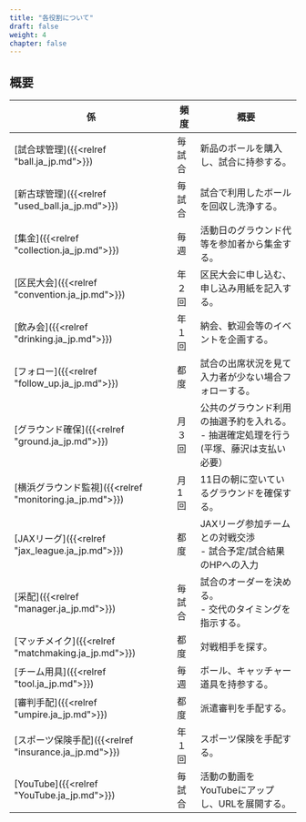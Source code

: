 ```yaml
---
title: "各役割について"
draft: false
weight: 4
chapter: false
---
```


## 概要

| 係             | 頻度   | 概要                                                |
| -------------- | ------ | --------------------------------------------------- |
| [試合球管理]({{<relref "ball.ja_jp.md">}})     | 毎試合 | 新品のボールを購入し、試合に持参する。              |
| [新古球管理]({{<relref "used_ball.ja_jp.md">}})     | 毎試合 | 試合で利用したボールを回収し洗浄する。  |
| [集金]({{<relref "collection.ja_jp.md">}})           | 毎週   | 活動日のグラウンド代等を参加者から集金する。          |
| [区民大会]({{<relref "convention.ja_jp.md">}})       | 年２回 | 区民大会に申し込む、申し込み用紙を記入する。        |
| [飲み会]({{<relref "drinking.ja_jp.md">}})         | 年１回 | 納会、歓迎会等のイベントを企画する。                |
| [フォロー]({{<relref "follow_up.ja_jp.md">}})       | 都度   | 試合の出席状況を見て入力者が少ない場合フォローする。|
| [グラウンド確保]({{<relref "ground.ja_jp.md">}}) | 月３回 | 公共のグラウンド利用の抽選予約を入れる。<BR> - 抽選確定処理を行う(平塚、藤沢は支払い必要）  |
| [横浜グラウンド監視]({{<relref "monitoring.ja_jp.md">}}) | 月1回 | 11日の朝に空いているグラウンドを確保する。|
| [JAXリーグ]({{<relref "jax_league.ja_jp.md">}})      | 都度   | JAXリーグ参加チームとの対戦交渉 <BR>- 試合予定/試合結果のHPへの入力|
| [采配]({{<relref "manager.ja_jp.md">}})           | 毎試合 | 試合のオーダーを決める。<BR> - 交代のタイミングを指示する。|
| [マッチメイク]({{<relref "matchmaking.ja_jp.md">}})   | 都度   | 対戦相手を探す。                                    |
| [チーム用具]({{<relref "tool.ja_jp.md">}})     | 毎週   | ボール、キャッチャー道具を持参する。                |
| [審判手配]({{<relref "umpire.ja_jp.md">}})       | 都度   | 派遣審判を手配する。                                |
| [スポーツ保険手配]({{<relref "insurance.ja_jp.md">}})       | 年１回   | スポーツ保険を手配する。                                |
| [YouTube]({{<relref "YouTube.ja_jp.md">}})        | 毎試合 | 活動の動画をYouTubeにアップし、URLを展開する。      |
